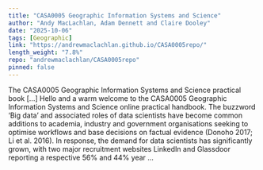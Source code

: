 ```yaml
---
title: "CASA0005 Geographic Information Systems and Science"
author: "Andy MacLachlan, Adam Dennett and Claire Dooley"
date: "2025-10-06"
tags: [Geographic]
link: "https://andrewmaclachlan.github.io/CASA0005repo/"
length_weight: "7.8%"
repo: "andrewmaclachlan/CASA0005repo"
pinned: false
---
```


The CASA0005 Geographic Information Systems and Science practical book [...] Hello and a warm welcome to the CASA0005 Geographic Information Systems and Science online practical handbook. The buzzword ‘Big data’ and associated roles of data scientists have become common additions to academia, industry and government organisations seeking to optimise workflows and base decisions on factual evidence (Donoho 2017; Li et al. 2016). In response, the demand for data scientists has significantly grown, with two major recruitment websites LinkedIn and Glassdoor reporting a respective 56% and 44% year  ...
